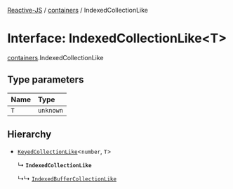 [Reactive-JS](../README.md) / [containers](../modules/containers.md) / IndexedCollectionLike

# Interface: IndexedCollectionLike<T\>

[containers](../modules/containers.md).IndexedCollectionLike

## Type parameters

| Name | Type |
| :------ | :------ |
| `T` | `unknown` |

## Hierarchy

- [`KeyedCollectionLike`](containers.KeyedCollectionLike.md)<`number`, `T`\>

  ↳ **`IndexedCollectionLike`**

  ↳↳ [`IndexedBufferCollectionLike`](util.IndexedBufferCollectionLike.md)

